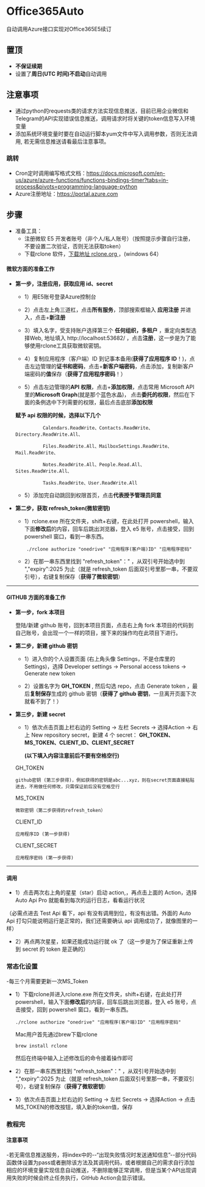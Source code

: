 # Office365Auto

自动调用Azure接口实现对Office365E5续订

## 置顶

- **不保证续期**
- 设置了**周日(UTC 时间)不启动**自动调用

## 注意事项

- 通过python的requests类的请求方法实现信息推送，目前已用企业微信和Telegram的API实现错误信息推送，调用请求时将关键的token信息写入环境变量
- 添加系统环境变量时要在自动运行脚本yum文件中写入调用参数，否则无法调用, 若无需信息推送请看最后注意事项。

### 跳转

- Cron定时调用编写格式文档：https://docs.microsoft.com/en-us/azure/azure-functions/functions-bindings-timer?tabs=in-process&pivots=programming-language-python
- Azure注册地址：https://portal.azure.com

## 步骤

- 准备工具：
  - 注册微软 E5 开发者账号（非个人/私人账号）（按照提示步骤自行注册，不要设置二次验证，否则无法获取token）
  - 下载rclone 软件，[下载地址 rclone.org ](https://downloads.rclone.org/)，(windows 64）

#### 微软方面的准备工作

- **第一步，注册应用，获取应用 id、secret**

  - 1）用E5账号登录Azure控制台
  - 2）点击左上角三道杠，点击**所有服务**，顶部搜索框输入 **应用注册** 并进入，点击+**新注册**

  - 3）填入名字，受支持账户选择第三个 **任何组织，多租户** ，重定向类型选择Web, 地址填入 http://localhost:53682/ ，点击**注册**，这一步是为了能够使用rclone工具获取微软密钥。

  - 4）复制应用程序（客户端）ID 到记事本备用(**获得了应用程序 ID**！)，点击左边管理的**证书和密码**，点击+**新客户端密码**，点击添加，复制新客户端密码的**值**保存（**获得了应用程序密码**！）

  - 5）点击左边管理的**API 权限**，点击+**添加权限**，点击常用 Microsoft API 里的**Microsoft Graph**(就是那个蓝色水晶)，
    点击**委托的权限**，然后在下面的条例选中下列需要的权限，最后点击底部**添加权限**

  **赋予 api 权限的时候，选择以下几个**

                Calendars.ReadWrite、Contacts.ReadWrite、Directory.ReadWrite.All、

                Files.ReadWrite.All、MailboxSettings.ReadWrite、Mail.ReadWrite、

                Notes.ReadWrite.All、People.Read.All、Sites.ReadWrite.All、

                Tasks.ReadWrite、User.ReadWrite.All

  - 5）添加完自动跳回到权限首页，点击**代表授予管理员同意**

- **第二步，获取 refresh_token(微软密钥)**

  - 1）rclone.exe 所在文件夹，shift+右键，在此处打开 powershell，输入下面**修改后**的内容，回车后跳出浏览器，登入 e5 账号，点击接受，回到 powershell 窗口，看到一串东西。
  ```base
      ./rclone authorize "onedrive" "应用程序(客户端)ID" "应用程序密码"
  ```
  - 2）在那一串东西里找到 "refresh_token"：" ，从双引号开始选中到 ","expiry":2025 为止（就是 refresh_token 后面双引号里那一串，不要双引号），右键复制保存（**获得了微软密钥**）

---

#### GITHUB 方面的准备工作

- **第一步，fork 本项目**

  登陆/新建 github 账号，回到本项目页面，点击右上角 fork 本项目的代码到自己账号，会出现一个一样的项目，接下来的操作均在此项目下进行。

- **第二步，新建 github 密钥**

  - 1）进入你的个人设置页面 (右上角头像 Settings，不是仓库里的 Settings)，选择 Developer settings -> Personal access tokens -> Generate new token

  - 2）设置名字为 **GH_TOKEN** , 然后勾选 repo，点击 Generate token ，最后**复制保存**生成的 github 密钥（**获得了 github 密钥**，一旦离开页面下次就看不到了！）

- **第三步，新建 secret**

  - 1）依次点击页面上栏右边的 Setting -> 左栏 Secrets -> 选择Action -> 右上 New repository secret，新建 4 个 secret： **GH_TOKEN、MS_TOKEN、CLIENT_ID、CLIENT_SECRET**

    **(以下填入内容注意前后不要有空格空行)**

  GH_TOKEN

  ```shell
  github密钥 (第三步获得)，例如获得的密钥是abc...xyz，则在secret页面直接粘贴进去，不用做任何修改，只需保证前后没有空格空行
  ```

  MS_TOKEN

  ```shell
  微软密钥（第二步获得的refresh_token）
  ```

  CLIENT_ID

  ```shell
  应用程序ID (第一步获得)
  ```

  CLIENT_SECRET

  ```shell
  应用程序密码 (第一步获得)
  ```

---

#### 调用

- 1）点击两次右上角的星星（star）启动 action,，再点击上面的 Action，选择 Auto Api Pro 就能看到每次的运行日志，看看运行状况

（必需点进去 Test Api 看下，api 有没有调用到位，有没有出错。外面的 Auto Api 打勾只能说明运行是正常的，我们还需要确认 api 调用成功了，就像图里的一样）

- 2）再点两次星星，如果还能成功运行就 ok 了（这一步是为了保证重新上传到 secret 的 token 是正确的）



### 常态化设置
-每三个月需要更新一次MS_Token
  - 1）下载rclone并进入rclone.exe 所在文件夹，shift+右键，在此处打开 powershell，输入下面**修改后**的内容，回车后跳出浏览器，登入 e5 账号，点击接受，回到 powershell 窗口，看到一串东西。

    ```./rclone authorize "onedrive" "应用程序(客户端)ID" "应用程序密码"```
    
    Mac用户首先通过brew下载rclone
    
    ```brew install rclone```
    
    然后在终端中输入上述修改后的命令接着操作即可
  - 2）在那一串东西里找到 "refresh_token"：" ，从双引号开始选中到 ","expiry":2025 为止（就是 refresh_token 后面双引号里那一串，不要双引号），右键复制保存（**获得了微软密钥**）
  - 3）依次点击页面上栏右边的 Setting -> 左栏 Secrets -> 选择Action -> 点击MS_TOKEN的修改按钮，填入新的token值，保存

### 教程完

#### 注意事项
-若无需信息推送服务，将index中的--“出现失败情况时发送通知信息”--部分代码函数体设置为pass或者删除该方法及其调用代码，或者根据自己的需求自行添加相应的环境变量实现信息自动推送，不删除能够正常调用，但是当某个API出现调用失败的时候会终止任务执行，GitHub Action会显示错误。
